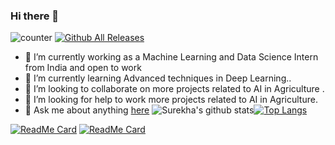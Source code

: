 ### Hi there 👋

![counter](https://komarev.com/ghpvc/?username=surekha-honey&color=orange)
[![Github All Releases](https://img.shields.io/github/downloads/atom/atom/total.svg)]()


- 🔭 I’m currently working as a Machine Learning and Data Science Intern from India and open to work 
- 🌱 I’m currently learning Advanced techniques in Deep Learning..
- 👯 I’m looking to collaborate on more projects related to AI in Agriculture .
- 🤔 I’m looking for help to work  more projects related to AI in Agriculture.
- 💬 Ask me about anything [here](https://www.linkedin.com/in/surekha-ramireddy-60a46716b/)
![Surekha's github stats](https://github-readme-stats.vercel.app/api?username=Surekha-honey&show_icons=true&theme=radical&count_private=true)[![Top Langs](https://github-readme-stats.vercel.app/api/top-langs/?username=Surekha-honey&layout=compact&theme=radical)](https://github.com/Surekha-honey/github-readme-stats)


[![ReadMe Card](https://github-readme-stats.vercel.app/api/pin/?username=Surekha-honey&repo=Restraunt-Food-Cost-Prediction&theme=radical)](https://github.com/Surekha-honey/Restraunt-food-cost-prediction) 
[![ReadMe Card](https://github-readme-stats.vercel.app/api/pin/?username=Surekha-honey&repo=Heart-Disease-Prediction&theme=radical)](https://github.com/Surekha-honey/Heart-Disease-Prediction)
